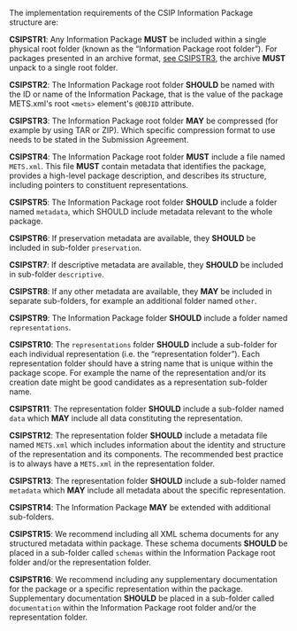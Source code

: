 The implementation requirements of the CSIP Information Package structure are:

<a name="CSIPSTR1"></a>
**CSIPSTR1**: Any Information Package **MUST** be included within a single physical root folder (known as the “Information Package root folder”). For packages presented in an archive format, [see CSIPSTR3](#CSIPSTR3), the archive **MUST** unpack to a single root folder.

<a name="CSIPSTR2"></a>
**CSIPSTR2**: The Information Package root folder **SHOULD** be named with the ID or name of the Information Package, that is the value of the package METS.xml's root `<mets>` element's `@OBJID` attribute.

<a name="CSIPSTR3"></a>
**CSIPSTR3**: The Information Package root folder **MAY** be compressed (for example by using TAR or ZIP). Which specific compression format to use needs to be stated in the Submission Agreement.

<a name="CSIPSTR4"></a>
**CSIPSTR4**: The Information Package root folder **MUST** include a file named `METS.xml`. This file **MUST** contain metadata that identifies the package, provides a high-level package description, and describes its structure, including pointers to constituent representations.

<a name="CSIPSTR5"></a>
**CSIPSTR5**: The Information Package root folder **SHOULD** include a folder named `metadata`, which SHOULD include metadata relevant to the whole package.

<a name="CSIPSTR6"></a>
**CSIPSTR6**: If preservation metadata are available, they **SHOULD** be included in sub-folder `preservation`.

<a name="CSIPSTR7"></a>
**CSIPSTR7**: If descriptive metadata are available, they **SHOULD** be included in sub-folder `descriptive`.

<a name="CSIPSTR8"></a>
**CSIPSTR8**: If any other metadata are available, they **MAY** be included in separate sub-folders, for example an additional folder named `other`.

<a name="CSIPSTR9"></a>
**CSIPSTR9**: The Information Package folder **SHOULD** include a folder named `representations`.

<a name="CSIPSTR10"></a>
**CSIPSTR10**: The `representations` folder **SHOULD** include a sub-folder for each individual representation (i.e. the “representation folder”). Each representation folder should have a string name that is unique within the package scope. For example the name of the representation and/or its creation date might be good candidates as a representation sub-folder name.

<a name="CSIPSTR11"></a>
**CSIPSTR11**: The representation folder **SHOULD** include a sub-folder named `data` which **MAY** include all data constituting the representation.

<a name="CSIPSTR12"></a>
**CSIPSTR12**: The representation folder **SHOULD** include a metadata file named `METS.xml` which includes information about the identity and structure of the representation and its components. The recommended best practice is to always have a `METS.xml` in the representation folder.

<a name="CSIPSTR13"></a>
**CSIPSTR13**: The representation folder **SHOULD** include a sub-folder named `metadata` which **MAY** include all metadata about the specific representation.

<a name="CSIPSTR14"></a>
**CSIPSTR14**: The Information Package **MAY** be extended with additional sub-folders.

<a name="CSIPSTR15"></a>
**CSIPSTR15**: We recommend including all XML schema documents for any structured metadata within package. These schema documents **SHOULD** be placed in a sub-folder called `schemas` within the Information Package root folder and/or the representation folder.

<a name="CSIPSTR16"></a>
**CSIPSTR16**: We recommend including any supplementary documentation for the package or a specific representation within the package. Supplementary documentation **SHOULD** be placed in a sub-folder called `documentation` within the Information Package root folder and/or the representation folder.
